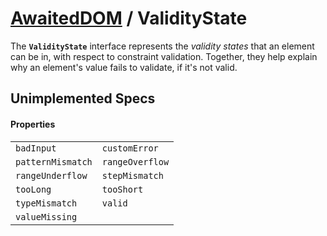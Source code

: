 # [AwaitedDOM](/docs/basic-interfaces/awaited-dom) <span>/</span> ValidityState

<div class='overview'>The <strong><code>ValidityState</code></strong> interface represents the <em>validity states</em> that an element can be in, with respect to constraint validation. Together, they help explain why an element's value fails to validate, if it's not valid.</div>

## Unimplemented Specs

#### Properties

|     |     |
| --- | --- |
| `badInput` | `customError` |
| `patternMismatch` | `rangeOverflow` |
| `rangeUnderflow` | `stepMismatch` |
| `tooLong` | `tooShort` |
| `typeMismatch` | `valid` |
| `valueMissing` |  |
